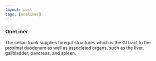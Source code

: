 ```yaml
---
layout: post
tags: [oneliner]
---
```



### OneLiner

The celiac trunk supplies foregut structures which is the GI tract to the proximal duodenum as well as associated organs, such as the liver, gallbladder, pancreas, and spleen.
